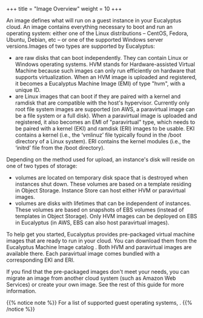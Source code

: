 +++
title = "Image Overview"
weight = 10
+++

An image defines what will run on a guest instance in your Eucalyptus cloud. An image contains everything necessary to boot and run an operating system: either one of the Linux distributions – CentOS, Fedora, Ubuntu, Debian, etc – or one of the supported Windows server versions.Images of two types are supported by Eucalyptus: 

* are raw disks that can boot independently. They can contain Linux or Windows operating systems. HVM stands for Hardware-assisted Virtual Machine because such images can only run efficiently on hardware that supports virtualization. When an HVM image is uploaded and registered, it becomes a Eucalyptus Machine Image (EMI) of type "hvm", with a unique ID. 
* are Linux images that can boot if they are paired with a kernel and ramdisk that are compatible with the host's hypervisor. Currently only root file system images are supported (on AWS, a paravirtual image can be a file system or a full disk). When a paravirtual image is uploaded and registered, it also becomes an EMI of "paravirtual" type, which needs to be paired with a kernel (EKI) and ramdisk (ERI) images to be usable. EKI contains a kernel (i.e., the ‘vmlinuz’ file typically found in the /boot directory of a Linux system). ERI contains the kernel modules (i.e., the ‘initrd’ file from the /boot directory). 


Depending on the method used for upload, an instance's disk will reside on one of two types of storage: 

* volumes are located on temporary disk space that is destroyed when instances shut down. These volumes are based on a template residing in Object Storage. Instance Store can host either HVM or paravirtual images. 
* volumes are disks with lifetimes that can be independent of instances. These volumes are based on snapshots of EBS volumes (instead of templates in Object Storage). Only HVM images can be deployed on EBS in Eucalyptus (in AWS, EBS can also host paravirtual images). 


To help get you started, Eucalyptus provides pre-packaged virtual machine images that are ready to run in your cloud. You can download them from the Eucalyptus Machine Image catalog . Both HVM and paravirtual images are available there. Each paravirtual image comes bundled with a corresponding EKI and ERI. 

If you find that the pre-packaged images don't meet your needs, you can migrate an image from another cloud system (such as Amazon Web Services) or create your own image. See the rest of this guide for more information. 


{{% notice note %}}
For a list of supported guest operating systems, . 
{{% /notice %}}
